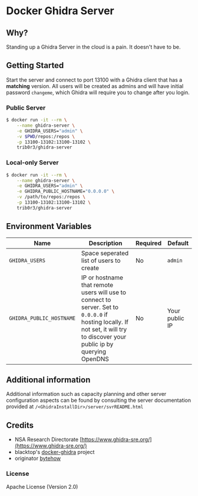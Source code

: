 # Docker Ghidra Server

## Why?

Standing up a Ghidra Server in the cloud is a pain. It doesn't have to be.

## Getting Started

Start the server and connect to port 13100 with a Ghidra client that has a **matching** version. All users will be created as admins and will have initial password `changeme`, which Ghidra will require you to change after you login.

### Public Server

```bash
$ docker run -it --rm \
    --name ghidra-server \
    -e GHIDRA_USERS="admin" \
    -v $PWD/repos:/repos \
    -p 13100-13102:13100-13102 \
    trib0r3/ghidra-server
```

### Local-only Server

```bash
$ docker run -it --rm \
    --name ghidra-server \
    -e GHIDRA_USERS="admin" \
    -e GHIDRA_PUBLIC_HOSTNAME="0.0.0.0" \
    -v /path/to/repos:/repos \
    -p 13100-13102:13100-13102 \
    trib0r3/ghidra-server
```


## Environment Variables

| Name | Description | Required | Default |
| - | - | - | - |
|`GHIDRA_USERS` | Space seperated list of users to create | No | `admin` |
|`GHIDRA_PUBLIC_HOSTNAME` | IP or hostname that remote users will use to connect to server. Set to `0.0.0.0` if hosting locally. If not set, it will try to discover your public ip by querying OpenDNS | No | Your public IP | 

## Additional information

Additional information such as capacity planning and other server configuration aspects can be found by consulting the server documentation provided at `/<GhidraInstallDir>/server/svrREADME.html`

## Credits

- NSA Research Directorate [https://www.ghidra-sre.org/](https://www.ghidra-sre.org/)
- blacktop's [docker-ghidra](https://github.com/blacktop/ghidra-server) project
- originator [bytehow](https://github.com/bytehow/docker-ghidra-server)

### License

Apache License (Version 2.0)
